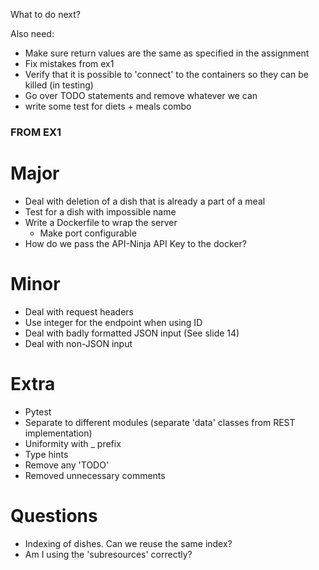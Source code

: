 What to do next?


Also need:
* Make sure return values are the same as specified in the assignment
* Fix mistakes from ex1
* Verify that it is possible to 'connect' to the containers so they can be killed (in testing)
* Go over TODO statements and remove whatever we can
* write some test for diets + meals combo





### FROM EX1

# Major
* Deal with deletion of a dish that is already a part of a meal
* Test for a dish with impossible name
* Write a Dockerfile to wrap the server
    - Make port configurable
* How do we pass the API-Ninja API Key to the docker?

# Minor
* Deal with request headers
* Use integer for the endpoint when using ID
* Deal with badly formatted JSON input (See slide 14)
* Deal with non-JSON input


# Extra
* Pytest
* Separate to different modules (separate 'data' classes from REST implementation)
* Uniformity with _ prefix
* Type hints
* Remove any 'TODO'
* Removed unnecessary comments

# Questions
* Indexing of dishes. Can we reuse the same index?
* Am I using the 'subresources' correctly?

